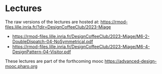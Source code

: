 # Lectures

The raw versions of the lectures are hosted at:  https://rmod-files.lille.inria.fr/?dir=DesignCoffeeClub/2023-Miage


- https://rmod-files.lille.inria.fr/DesignCoffeeClub/2023-Miage/M6-2-DoubleDispatch-04-NoSymmetrical.pdf
- https://rmod-files.lille.inria.fr/DesignCoffeeClub/2023-Miage/M6-4-DesignPattern-04-Visitor.pdf


These lectures are part of the forthcoming mooc https://advanced-design-mooc.pharo.org
